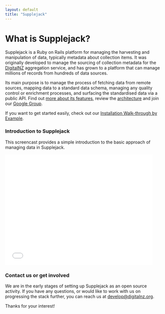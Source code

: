 ```yaml
---
layout: default
title: "Supplejack"
---
```

# What is Supplejack?

Supplejack is a Ruby on Rails platform for managing the harvesting and manipulation of data, typically metadata about collection items. It was originally developed to manage the sourcing of collection metadata for the [DigitalNZ](http://www.digitalnz.org/) aggregation service, and has grown to a platform that can manage millions of records from hundreds of data sources.

Its main purpose is to manage the process of fetching data from remote sources, mapping data to a standard data schema, managing any quality control or enrichment processes, and surfacing the standardised data via a public API. Find out [more about its features](/supplejack/about.html),  review the [architecture](/supplejack/architecture.html) and join our [Google Group](https://groups.google.com/forum/?hl=en#!forum/supplejack).

If you want to get started easily, check out our [Installation Walk-through by Example](/supplejack/start/installation-walk-through-by-example).

### Introduction to Supplejack

This screencast provides a simple introduction to the basic approach of managing data in Supplejack.

<iframe width="480" height="360" src="//www.youtube.com/embed/MLUURxcfcLc?rel=0" frameborder="0" allowfullscreen></iframe>

### Contact us or get involved

We are in the early stages of setting up Supplejack as an open source activity. If you have any questions, or would like to work with us on progressing the stack further, you can reach us at [develop@digitalnz.org](mailto:develop@digitalnz.org).

Thanks for your interest!

